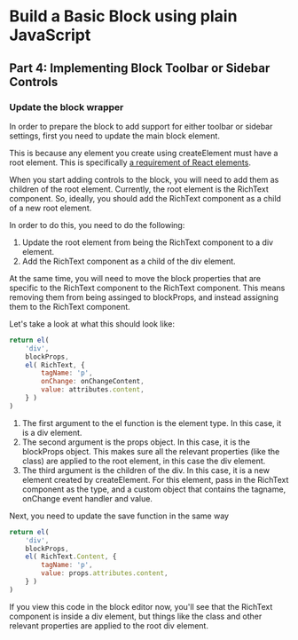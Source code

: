 # Build a Basic Block using plain JavaScript

## Part 4: Implementing Block Toolbar or Sidebar Controls

### Update the block wrapper

In order to prepare the block to add support for either toolbar or sidebar settings, first you need to update the main block element.

This is because any element you create using createElement must have a root element. This is specifically [a requirement of React elements](https://reactjs.org/docs/rendering-elements.html#rendering-an-element-into-the-dom).

When you start adding controls to the block, you will need to add them as children of the root element. Currently, the root element is the RichText component. So, ideally, you should add the RichText component as a child of a new root element.

In order to do this, you need to do the following:

1. Update the root element from being the RichText component to a div element.
2. Add the RichText component as a child of the div element.

At the same time, you will need to move the block properties that are specific to the RichText component to the RichText component. This means removing them from being assinged to blockProps, and instead assigning them to the RichText component.

Let's take a look at what this should look like:

```js
return el(
    'div',
    blockProps,
    el( RichText, {
        tagName: 'p',
        onChange: onChangeContent,
        value: attributes.content,
    } )
)
```

1. The first argument to the el function is the element type. In this case, it is a div element.
2. The second argument is the props object. In this case, it is the blockProps object. This makes sure all the relevant properties (like the class) are applied to the root element, in this case the div element.
3. The third argument is the children of the div. In this case, it is a new element created by createElement. For this element, pass in the RichText component as the type, and a custom object that contains the tagname, onChange event handler and value.

Next, you need to update the save function in the same way

```js
return el(
    'div',
    blockProps,
    el( RichText.Content, {
        tagName: 'p',
        value: props.attributes.content,
    } )
)
```

If you view this code in the block editor now, you'll see that the RichText component is inside a div element, but things like the class and other relevant properties are applied to the root div element.